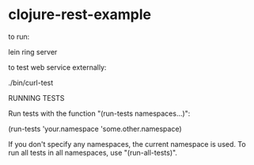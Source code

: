 clojure-rest-example
====================


to run:

lein ring server



to test web service externally:

./bin/curl-test





RUNNING TESTS

Run tests with the function "(run-tests namespaces...)":

(run-tests 'your.namespace 'some.other.namespace)

If you don't specify any namespaces, the current namespace is
used.  To run all tests in all namespaces, use "(run-all-tests)".
